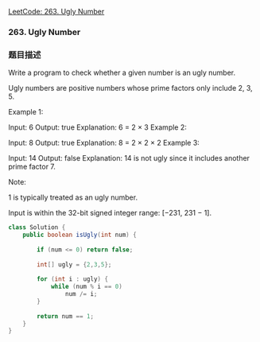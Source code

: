 [LeetCode: 263. Ugly Number](https://leetcode.com/problems/ugly-number/description/)

### 263. Ugly Number

### 题目描述
Write a program to check whether a given number is an ugly number.

Ugly numbers are positive numbers whose prime factors only include 2, 3, 5.

Example 1:

Input: 6
Output: true
Explanation: 6 = 2 × 3
Example 2:

Input: 8
Output: true
Explanation: 8 = 2 × 2 × 2
Example 3:

Input: 14
Output: false 
Explanation: 14 is not ugly since it includes another prime factor 7.

Note:

1 is typically treated as an ugly number.

Input is within the 32-bit signed integer range: [−231,  231 − 1].


```java
class Solution {
    public boolean isUgly(int num) {
        
        if (num <= 0) return false;
        
        int[] ugly = {2,3,5};
        
        for (int i : ugly) {
            while (num % i == 0)
                num /= i;
        }
        
        return num == 1;
    }
}
```